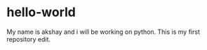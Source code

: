# hello-world

My name is akshay and i will be working on python.
This is my first repository edit.
